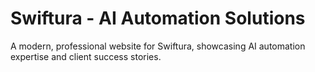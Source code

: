 # Swiftura - AI Automation Solutions

A modern, professional website for Swiftura, showcasing AI automation expertise and client success stories.

